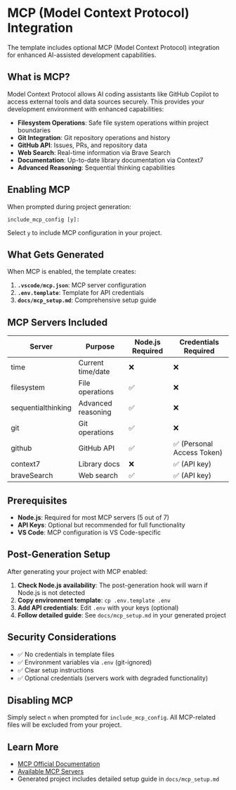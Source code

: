 # MCP (Model Context Protocol) Integration

The template includes optional MCP (Model Context Protocol) integration for enhanced AI-assisted development capabilities.

## What is MCP?

Model Context Protocol allows AI coding assistants like GitHub Copilot to access external tools and data sources securely. This provides your development environment with enhanced capabilities:

- **Filesystem Operations**: Safe file system operations within project boundaries
- **Git Integration**: Git repository operations and history
- **GitHub API**: Issues, PRs, and repository data
- **Web Search**: Real-time information via Brave Search
- **Documentation**: Up-to-date library documentation via Context7
- **Advanced Reasoning**: Sequential thinking capabilities

## Enabling MCP

When prompted during project generation:

```
include_mcp_config [y]:
```

Select `y` to include MCP configuration in your project.

## What Gets Generated

When MCP is enabled, the template creates:

1. **`.vscode/mcp.json`**: MCP server configuration
2. **`.env.template`**: Template for API credentials
3. **`docs/mcp_setup.md`**: Comprehensive setup guide

## MCP Servers Included

| Server | Purpose | Node.js Required | Credentials Required |
|--------|---------|------------------|---------------------|
| time | Current time/date | ❌ | ❌ |
| filesystem | File operations | ✅ | ❌ |
| sequentialthinking | Advanced reasoning | ✅ | ❌ |
| git | Git operations | ✅ | ❌ |
| github | GitHub API | ✅ | ✅ (Personal Access Token) |
| context7 | Library docs | ❌ | ✅ (API key) |
| braveSearch | Web search | ✅ | ✅ (API key) |

## Prerequisites

- **Node.js**: Required for most MCP servers (5 out of 7)
- **API Keys**: Optional but recommended for full functionality
- **VS Code**: MCP configuration is VS Code-specific

## Post-Generation Setup

After generating your project with MCP enabled:

1. **Check Node.js availability**: The post-generation hook will warn if Node.js is not detected
2. **Copy environment template**: `cp .env.template .env`
3. **Add API credentials**: Edit `.env` with your keys (optional)
4. **Follow detailed guide**: See `docs/mcp_setup.md` in your generated project

## Security Considerations

- ✅ No credentials in template files
- ✅ Environment variables via `.env` (git-ignored)
- ✅ Clear setup instructions
- ✅ Optional credentials (servers work with degraded functionality)

## Disabling MCP

Simply select `n` when prompted for `include_mcp_config`. All MCP-related files will be excluded from your project.

## Learn More

- [MCP Official Documentation](https://modelcontextprotocol.io/)
- [Available MCP Servers](https://github.com/modelcontextprotocol/servers)
- Generated project includes detailed setup guide in `docs/mcp_setup.md`
